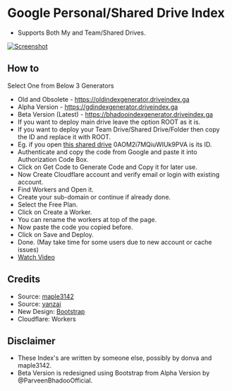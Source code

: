 # Google Personal/Shared Drive Index

* Supports Both My and Team/Shared Drives.

[![Screenshot](https://raw.githubusercontent.com/ParveenBhadooOfficial/Bhadoo-Drive-Index/master/images/beta-ss.PNG)](https://github.com/ParveenBhadooOfficial/Bhadoo-Drive-Index)

## How to

Select One from Below 3 Generators
* Old and Obsolete - https://oldindexgenerator.driveindex.ga
* Alpha Version - https://gdindexgenerator.driveindex.ga
* Beta Version (Latest) - https://bhadooindexgenerator.driveindex.ga
* If you want to deploy main drive leave the option ROOT as it is.
* If you want to deploy your Team Drive/Shared Drive/Folder then copy the ID and replace it with ROOT.
* Eg. if you open [this shared drive](https://drive.google.com/drive/u/0/folders/0AOM2i7MQiuWIUk9PVA) 0AOM2i7MQiuWIUk9PVA is its ID.
* Authenticate and copy the code from Google and paste it into Authorization Code Box.
* Click on Get Code to Generate Code and Copy it for later use.
* Now Create Cloudflare account and verify email or login with existing account.
* Find Workers and Open it.
* Create your sub-domain or continue if already done.
* Select the Free Plan.
* Click on Create a Worker.
* You can rename the workers at top of the page.
* Now paste the code you copied before.
* Click on Save and Deploy.
* Done. (May take time for some users due to new account or cache issues)
* [Watch Video](https://www.youtube.com/watch?v=8WMddzVX1Dw&feature=youtu.be)

## Credits

* Source: [maple3142](https://github.com/maple3142/GDIndex)
* Source: [yanzai](https://github.com/yanzai/goindex)
* New Design: [Bootstrap](https://getbootstrap.com)
* Cloudflare: Workers

## Disclaimer

* These Index's are written by someone else, possibly by donva and maple3142.
* Beta Version is redesigned using Bootstrap from Alpha Version by @ParveenBhadooOfficial.
